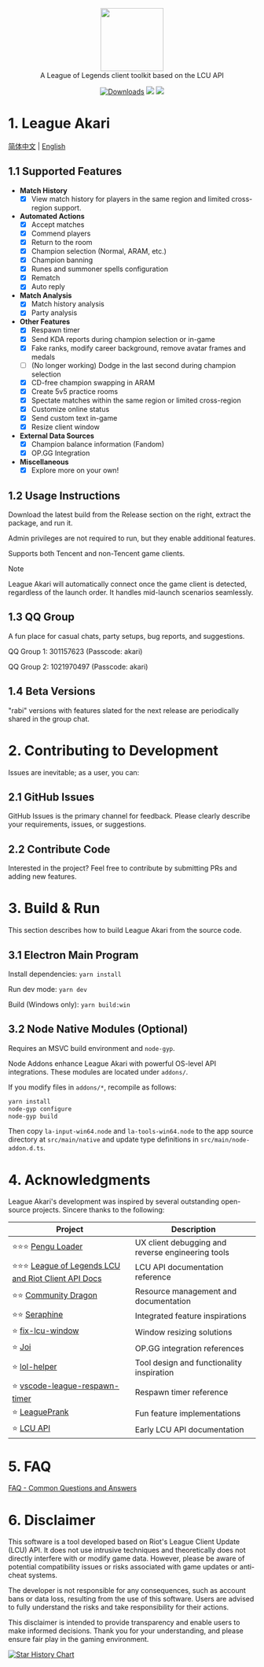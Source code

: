 <div align="center">
  <div>
    <img
    src="https://github.com/Hanxven/LeagueAkari/raw/HEAD/pictures/logo.png"
    width="128"
    height="128"
    />
  </div>
  A League of Legends client toolkit based on the LCU API
</div>

<p align="center">
    <a href="https://github.com/Hanxven/LeagueAkari/releases"><img src="https://img.shields.io/github/release/Hanxven/LeagueAkari.svg?style=flat-square&maxAge=600" alt="Downloads"></a>
    <a href="https://github.com/Hanxven/LeagueAkari/releases">
    <img src="https://img.shields.io/github/downloads/Hanxven/LeagueAkari/total?style=flat&label=Downloads"></a>
    <a href="https://github.com/Hanxven/LeagueAkari/stargazers">
    <img src="https://img.shields.io/github/stars/Hanxven/LeagueAkari?style=flat&label=Stars">
  </a>
</p>

# 1. League Akari

[简体中文](README.md) | [English](README-en.md)

## 1.1 Supported Features

- **Match History**
  - [x] View match history for players in the same region and limited cross-region support.
- **Automated Actions**
  - [x] Accept matches
  - [x] Commend players
  - [x] Return to the room
  - [x] Champion selection (Normal, ARAM, etc.)
  - [x] Champion banning
  - [x] Runes and summoner spells configuration
  - [x] Rematch
  - [x] Auto reply
- **Match Analysis**
  - [x] Match history analysis
  - [x] Party analysis
- **Other Features**
  - [x] Respawn timer
  - [x] Send KDA reports during champion selection or in-game
  - [x] Fake ranks, modify career background, remove avatar frames and medals
  - [ ] (No longer working) Dodge in the last second during champion selection
  - [x] CD-free champion swapping in ARAM
  - [x] Create 5v5 practice rooms
  - [x] Spectate matches within the same region or limited cross-region
  - [x] Customize online status
  - [x] Send custom text in-game
  - [x] Resize client window
- **External Data Sources**
  - [x] Champion balance information (Fandom)
  - [x] OP.GG Integration
- **Miscellaneous**
  - [x] Explore more on your own!

## 1.2 Usage Instructions

Download the latest build from the Release section on the right, extract the package, and run it.

Admin privileges are not required to run, but they enable additional features.

Supports both Tencent and non-Tencent game clients.

> [!NOTE]
> League Akari will automatically connect once the game client is detected, regardless of the launch order. It handles mid-launch scenarios seamlessly.

## 1.3 QQ Group

A fun place for casual chats, party setups, bug reports, and suggestions.

QQ Group 1: 301157623 (Passcode: akari)

QQ Group 2: 1021970497 (Passcode: akari)

## 1.4 Beta Versions

"rabi" versions with features slated for the next release are periodically shared in the group chat.

# 2. Contributing to Development

Issues are inevitable; as a user, you can:

## 2.1 GitHub Issues

GitHub Issues is the primary channel for feedback. Please clearly describe your requirements, issues, or suggestions.

## 2.2 Contribute Code

Interested in the project? Feel free to contribute by submitting PRs and adding new features.

# 3. Build & Run

This section describes how to build League Akari from the source code.

## 3.1 Electron Main Program

Install dependencies: `yarn install`

Run dev mode: `yarn dev`

Build (Windows only): `yarn build:win`

## 3.2 Node Native Modules (Optional)

Requires an MSVC build environment and `node-gyp`.

Node Addons enhance League Akari with powerful OS-level API integrations. These modules are located under `addons/`.

If you modify files in `addons/*`, recompile as follows:

```bash
yarn install
node-gyp configure
node-gyp build
```

Then copy `la-input-win64.node` and `la-tools-win64.node` to the app source directory at `src/main/native` and update type definitions in `src/main/node-addon.d.ts`.

# 4. Acknowledgments

League Akari's development was inspired by several outstanding open-source projects. Sincere thanks to the following:

| Project                                                                                                   | Description                                       |
| --------------------------------------------------------------------------------------------------------- | ------------------------------------------------- |
| ⭐⭐⭐ [Pengu Loader](https://github.com/PenguLoader/PenguLoader)                                         | UX client debugging and reverse engineering tools |
| ⭐⭐⭐ [League of Legends LCU and Riot Client API Docs](https://github.com/KebsCS/lcu-and-riotclient-api) | LCU API documentation reference                   |
| ⭐⭐ [Community Dragon](https://www.communitydragon.org/documentation/assets)                             | Resource management and documentation             |
| ⭐⭐ [Seraphine](https://github.com/Zzaphkiel/Seraphine)                                                  | Integrated feature inspirations                   |
| ⭐ [fix-lcu-window](https://github.com/LeagueTavern/fix-lcu-window)                                       | Window resizing solutions                         |
| ⭐ [Joi](https://github.com/watchingfun/Joi)                                                              | OP.GG integration references                      |
| ⭐ [lol-helper](https://github.com/4379711/lol-helper)                                                    | Tool design and functionality inspiration         |
| ⭐ [vscode-league-respawn-timer](https://github.com/Coooookies/vscode-league-respawn-timer)               | Respawn timer reference                           |
| ⭐ [LeaguePrank](https://github.com/LeagueTavern/LeaguePrank)                                             | Fun feature implementations                       |
| ⭐ [LCU API](https://www.mingweisamuel.com/lcu-schema/tool/#/)                                            | Early LCU API documentation                       |

# 5. FAQ

[FAQ - Common Questions and Answers](https://hanxven.github.io/LeagueAkari/faq.html)

# 6. Disclaimer

This software is a tool developed based on Riot's League Client Update (LCU) API. It does not use intrusive techniques and theoretically does not directly interfere with or modify game data. However, please be aware of potential compatibility issues or risks associated with game updates or anti-cheat systems.

The developer is not responsible for any consequences, such as account bans or data loss, resulting from the use of this software. Users are advised to fully understand the risks and take responsibility for their actions.

This disclaimer is intended to provide transparency and enable users to make informed decisions. Thank you for your understanding, and please ensure fair play in the gaming environment.

[![Star History Chart](https://api.star-history.com/svg?repos=Hanxven/LeagueAkari&type=Date)](https://star-history.com/#Hanxven/LeagueAkari&Date)
